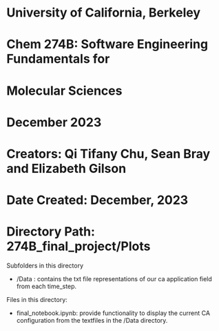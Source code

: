 # University of California, Berkeley
# Chem 274B: Software Engineering Fundamentals for
#            Molecular Sciences 
# December 2023
# 
# Creators: Qi Tifany Chu, Sean Bray and Elizabeth Gilson

# Date Created: December, 2023
# Directory Path: 274B_final_project/Plots 

Subfolders in this directory 

- /Data : contains the txt file representations of our ca application field from each time_step. 


Files in this directory: 

- final_notebook.ipynb: provide functionality to display the current CA configuration from the textfiles in the /Data directory. 


